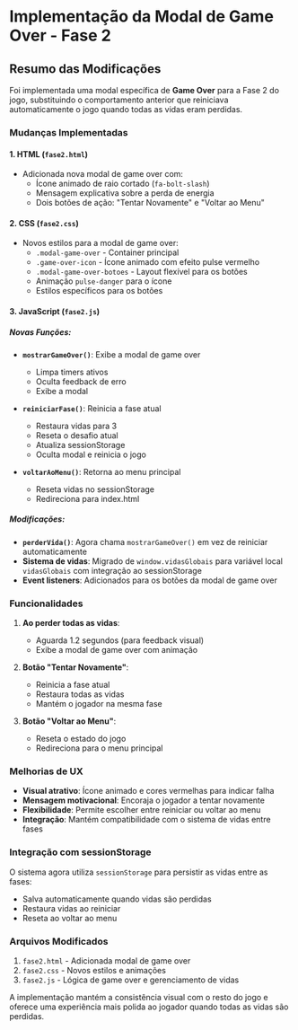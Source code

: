 # Implementação da Modal de Game Over - Fase 2

## Resumo das Modificações

Foi implementada uma modal específica de **Game Over** para a Fase 2 do jogo, substituindo o comportamento anterior que reiniciava automaticamente o jogo quando todas as vidas eram perdidas.

### Mudanças Implementadas

#### 1. **HTML** (`fase2.html`)
- Adicionada nova modal de game over com:
  - Ícone animado de raio cortado (`fa-bolt-slash`)
  - Mensagem explicativa sobre a perda de energia
  - Dois botões de ação: "Tentar Novamente" e "Voltar ao Menu"

#### 2. **CSS** (`fase2.css`)
- Novos estilos para a modal de game over:
  - `.modal-game-over` - Container principal
  - `.game-over-icon` - Ícone animado com efeito pulse vermelho
  - `.modal-game-over-botoes` - Layout flexível para os botões
  - Animação `pulse-danger` para o ícone
  - Estilos específicos para os botões

#### 3. **JavaScript** (`fase2.js`)

##### Novas Funções:
- **`mostrarGameOver()`**: Exibe a modal de game over
  - Limpa timers ativos
  - Oculta feedback de erro
  - Exibe a modal

- **`reiniciarFase()`**: Reinicia a fase atual
  - Restaura vidas para 3
  - Reseta o desafio atual
  - Atualiza sessionStorage
  - Oculta modal e reinicia o jogo

- **`voltarAoMenu()`**: Retorna ao menu principal
  - Reseta vidas no sessionStorage
  - Redireciona para index.html

##### Modificações:
- **`perderVida()`**: Agora chama `mostrarGameOver()` em vez de reiniciar automaticamente
- **Sistema de vidas**: Migrado de `window.vidasGlobais` para variável local `vidasGlobais` com integração ao sessionStorage
- **Event listeners**: Adicionados para os botões da modal de game over

### Funcionalidades

1. **Ao perder todas as vidas**:
   - Aguarda 1.2 segundos (para feedback visual)
   - Exibe a modal de game over com animação

2. **Botão "Tentar Novamente"**:
   - Reinicia a fase atual
   - Restaura todas as vidas
   - Mantém o jogador na mesma fase

3. **Botão "Voltar ao Menu"**:
   - Reseta o estado do jogo
   - Redireciona para o menu principal

### Melhorias de UX

- **Visual atrativo**: Ícone animado e cores vermelhas para indicar falha
- **Mensagem motivacional**: Encoraja o jogador a tentar novamente
- **Flexibilidade**: Permite escolher entre reiniciar ou voltar ao menu
- **Integração**: Mantém compatibilidade com o sistema de vidas entre fases

### Integração com sessionStorage

O sistema agora utiliza `sessionStorage` para persistir as vidas entre as fases:
- Salva automaticamente quando vidas são perdidas
- Restaura vidas ao reiniciar
- Reseta ao voltar ao menu

### Arquivos Modificados

1. `fase2.html` - Adicionada modal de game over
2. `fase2.css` - Novos estilos e animações
3. `fase2.js` - Lógica de game over e gerenciamento de vidas

A implementação mantém a consistência visual com o resto do jogo e oferece uma experiência mais polida ao jogador quando todas as vidas são perdidas.